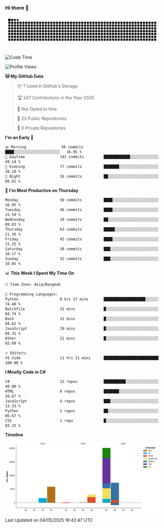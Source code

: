 ### Hi there 👋

<!--
**kevlog/kevlog** is a ✨ _special_ ✨ repository because its `README.md` (this file) appears on your GitHub profile.

Here are some ideas to get you started:

- 🔭 I’m currently working on ...
- 🌱 I’m currently learning ...
- 👯 I’m looking to collaborate on ...
- 🤔 I’m looking for help with ...
- 💬 Ask me about ...
- 📫 How to reach me: ...
- 😄 Pronouns: ...
- ⚡ Fun fact: ...
-->

<picture>
  <source media="(prefers-color-scheme: dark)" srcset="https://raw.githubusercontent.com/kevlog/kevlog/output/github-contribution-grid-snake-dark.svg">
  <source media="(prefers-color-scheme: light)" srcset="https://raw.githubusercontent.com/kevlog/kevlog/output/github-contribution-grid-snake.svg">
  <img alt="github contribution grid snake animation" src="https://raw.githubusercontent.com/kevlog/kevlog/output/github-contribution-grid-snake-dark.svg">
</picture>

<!--START_SECTION:waka-->
![Code Time](http://img.shields.io/badge/Code%20Time-387%20hrs%2059%20mins-blue)

![Profile Views](http://img.shields.io/badge/Profile%20Views-18-blue)

**🐱 My GitHub Data** 

> 📦 ? Used in GitHub's Storage 
 > 
> 🏆 247 Contributions in the Year 2025
 > 
> 🚫 Not Opted to Hire
 > 
> 📜 23 Public Repositories 
 > 
> 🔑 0 Private Repositories 
 > 
**I'm an Early 🐤** 

```text
🌞 Morning                50 commits          ████░░░░░░░░░░░░░░░░░░░░░   16.95 % 
🌆 Daytime                142 commits         ████████████░░░░░░░░░░░░░   48.14 % 
🌃 Evening                77 commits          ███████░░░░░░░░░░░░░░░░░░   26.10 % 
🌙 Night                  26 commits          ██░░░░░░░░░░░░░░░░░░░░░░░   08.81 % 
```
📅 **I'm Most Productive on Thursday** 

```text
Monday                   50 commits          ████░░░░░░░░░░░░░░░░░░░░░   16.95 % 
Tuesday                  46 commits          ████░░░░░░░░░░░░░░░░░░░░░   15.59 % 
Wednesday                29 commits          ██░░░░░░░░░░░░░░░░░░░░░░░   09.83 % 
Thursday                 63 commits          █████░░░░░░░░░░░░░░░░░░░░   21.36 % 
Friday                   45 commits          ████░░░░░░░░░░░░░░░░░░░░░   15.25 % 
Saturday                 30 commits          ███░░░░░░░░░░░░░░░░░░░░░░   10.17 % 
Sunday                   32 commits          ███░░░░░░░░░░░░░░░░░░░░░░   10.85 % 
```


📊 **This Week I Spent My Time On** 

```text
🕑︎ Time Zone: Asia/Bangkok

💬 Programming Languages: 
Python                   8 hrs 27 mins       ███████████████████░░░░░░   74.40 % 
Batchfile                32 mins             █░░░░░░░░░░░░░░░░░░░░░░░░   04.74 % 
Bash                     31 mins             █░░░░░░░░░░░░░░░░░░░░░░░░   04.62 % 
JavaScript               29 mins             █░░░░░░░░░░░░░░░░░░░░░░░░   04.31 % 
Other                    21 mins             █░░░░░░░░░░░░░░░░░░░░░░░░   03.09 % 

🔥 Editors: 
VS Code                  11 hrs 21 mins      █████████████████████████   100.00 % 
```

**I Mostly Code in C#** 

```text
C#                       12 repos            ██████████░░░░░░░░░░░░░░░   40.00 % 
HTML                     8 repos             ███████░░░░░░░░░░░░░░░░░░   26.67 % 
JavaScript               4 repos             ███░░░░░░░░░░░░░░░░░░░░░░   13.33 % 
Python                   2 repos             ██░░░░░░░░░░░░░░░░░░░░░░░   06.67 % 
CSS                      1 repo              █░░░░░░░░░░░░░░░░░░░░░░░░   03.33 % 
```



**Timeline**

![Lines of Code chart](https://raw.githubusercontent.com/kevlog/kevlog/main/assets/bar_graph.png)


 Last Updated on 04/05/2025 18:42:47 UTC
<!--END_SECTION:waka-->
